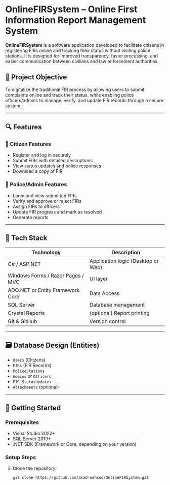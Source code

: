 # OnlineFIRSystem – Online First Information Report Management System

**OnlineFIRSystem** is a software application developed to facilitate citizens in registering FIRs online and tracking their status without visiting police stations. It is designed for improved transparency, faster processing, and easier communication between civilians and law enforcement authorities.

## 🎯 Project Objective

To digitalize the traditional FIR process by allowing users to submit complaints online and track their status, while enabling police officers/admins to manage, verify, and update FIR records through a secure system.

---

## 🔍 Features

### 👥 Citizen Features
- Register and log in securely
- Submit FIRs with detailed descriptions
- View status updates and police responses
- Download a copy of FIR

### 👮 Police/Admin Features
- Login and view submitted FIRs
- Verify and approve or reject FIRs
- Assign FIRs to officers
- Update FIR progress and mark as resolved
- Generate reports

---

## 🧰 Tech Stack

| Technology         | Description                         |
|-------------------|-------------------------------------|
| C# / ASP.NET       | Application logic (Desktop or Web)  |
| Windows Forms / Razor Pages / MVC | UI layer            |
| ADO.NET or Entity Framework Core | Data Access          |
| SQL Server         | Database management                 |
| Crystal Reports    | (optional) Report printing          |
| Git & GitHub       | Version control                     |

---

## 🗃 Database Design (Entities)

- `Users` (Citizens)
- `FIRs` (FIR Records)
- `PoliceStations`
- `Admins` or `Officers`
- `FIR_StatusUpdates`
- `Attachments` (optional)

---

## 🚀 Getting Started

### Prerequisites
- Visual Studio 2022+
- SQL Server 2019+
- .NET SDK (Framework or Core, depending on your version)

### Setup Steps
1. Clone the repository:
   ```bash
   git clone https://github.com/asad-mehsud/OnlineFIRSystem.git
